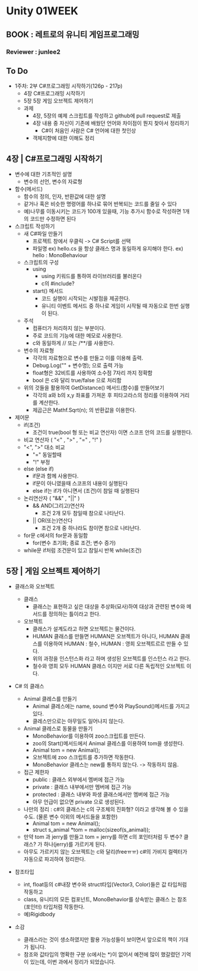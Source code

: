 # Unity 01WEEK

## BOOK : 레트로의 유니티 게임프로그래밍

### Reviewer : junlee2

## To Do
- 1주차: 2부 C#프로그래밍 시작하기(126p - 217p)
    - 4장 C#프로그래밍 시작하기
    - 5장 5장 게임 오브젝트 제어하기
    - 과제
        - 4장, 5장의 예제 스크립트를 작성하고 github에 pull request로 제출
        - 4장 내용 중 자신이 기존에 배웠던 언어와 차이점이 뭔지 찾아서 정리하기
            - C#이 처음인 사람은 C# 언어에 대한 첫인상
        - 객체지향에 대한 이해도 정리

## 4장 | C#프로그래밍 시작하기
- 변수에 대한 기초적인 설명
    - 변수의 선언, 변수의 자료형
- 함수(메서드)
    - 함수의 정의, 인자, 반환값에 대한 설명
    - 같거나 혹은 비슷한 명령어를 하나로 묶어 반복되는 코드를 줄일 수 있다
    - 예)나무를 이동시키는 코드가 100개 있을때, 기능 추가시 함수로 작성하면 1개의 코드만 수정하면 된다
- 스크립트 작성하기
    - 새 C#파일 만들기
        - 프로젝트 창에서 우클릭 -> C# Script를 선택
        - 파일명 ex) hello.cs 을 항상 클래스 명과 동일하게 유지해야 한다. ex) hello : MonoBehaviour
    - 스크립트의 구성
        - using
            - using 키워드를 통하여 라이브러리를 불러온다
            - c의 #include?
        - start() 메서드
            - 코드 실행이 시작되는 시발점을 제공한다.
            - 유니티 이벤트 메서드 중 하나로 게임이 시작될 때 자동으로 한번 실행이 된다.
    - 주석
        - 컴퓨터가 처리하지 않는 부분이다.
        - 주로 코드의 기능에 대한 메모로 사용한다.
        - c와 동일하게 // 또는 /**/를 사용한다.
    - 변수의 자료형
        - 각각의 자료형으로 변수를 만들고 이를 이용해 출력.
        - Debug.Log("" + 변수명); 으로 출력 가능
        - float형은 32비트를 사용하여 소수점 7자리 까지 정확함
        - bool 은 c와 달리 true/false 으로 처리함
    - 위의 것들을 활용하여 GetDistance() 메서드(함수)를 만들어보기
        - 각각의 a와 b의 x,y 좌표를 가져온 후 피타고라스의 정리를 이용하여 거리를 계산한다.
        - 제곱근은 Mathf.Sqrt(n); 의 반환값을 이용한다.
- 제어문
    - if(조건)
        - 조건이 true(bool 형 또는 비교 연산자) 이면 스코프 안의 코드를 실행한다.
    - 비교 연산자 ( "<" , ">" , "=" , "!" )
    - "<", ">" 대소 비교
        - "=" 동일할때
        - "!" 부정
    - else (else if)
        - if문과 함께 사용한다.
        - if문이 아니였을때 스코프의 내용이 실행된다
        - else if는 if가 아니면서 (조건)이 참일 때 실행된다
    - 논리연산자 ( "&&" , "||" )
        - && AND(그리고)연산자
            - 조건 2개 모두 참일때 참으로 나타난다.
        - || OR(또는)연산다
            - 조건 2개 중 하나라도 참이면 참으로 나타난다.
    - for문 c에서의 for문과 동일함
        - for(변수 초기화; 종료 조건; 변수 증가)
    - while문 if처럼 조건문이 있고 참일시 반복
        while(조건)

## 5장 | 게임 오브젝트 제어하기
- 클래스와 오브젝트
    - 클래스
        - 클래스는 표현하고 싶은 대상을 추상화(묘사)하여 대상과 관련된 변수와 메서드를 정의하는 틀이라고 한다.
    - 오브젝트
        - 클래스가 설계도라고 하면 오브젝트는 물건이다.
        - HUMAN 클래스를 만들면 HUMAN은 오브젝트가 아니다, HUMAN 클래스를 이용하여 HUMAN : 철수, HUMAN : 영희 오브젝트르르 만들 수 있다.
        - 위의 과정을 인스턴스화 라고 하며 생성된 오브젝트를 인스턴스 라고 한다.
        - 철수와 영희 모두 HUMAN 클래스 이지만 서로 다른 독립적인 오브젝트 이다.
- C# 의 클래스
    - Animal 클레스를 만들기
        - Animal 클레스에는 name, sound 변수와 PlaySound()메서드를 가지고 있다.
        - 클레스만으로는 아무일도 일어나지 않는다.
    - Animal 클레스로 동물을 만들기
        - MonoBehavior를 이용하여 zoo스크립트를 만든다.
        - zoo의 Start()메서드에서 Animal 클레스를 이용하여 tom을 생성한다.
        - Animal tom = new Animal();
        - 오브젝트에 zoo 스크립트를 추가하면 작동한다.
        - MonoBehavior 클레스는 new를 통하지 않는다. -> 작동하지 않음.
    - 접근 제한자
        - public : 클래스 외부에서 멤버에 접근 가능
        - private : 클래스 내부에서만 멤버에 접근 가능
        - protected : 클래스 내부와 파생 클래스에서만 멤버에 접근 가능
        - 아무 언급이 없으면 private 으로 생성된다.
    - 나만의 정리 : c#의 클래스는 c의 구조체의 진화형? 이라고 생각해 볼 수 있을수도. (물론 변수 이외의 메서드들을 포함한)
        - Animal tom = new Animal();
        - struct s_animal *tom = malloc(sizeof(s_animal));
    - 만약 tom 과 jerry를 만들고 tom = jerry를 하면 c의 포인터처럼 두 변수? 클래스? 가 하나(jerry)를 가르키게 된다.
    - 아무도 가르키지 않는 오브젝트는 c와 달리(freeㅠㅠ) c#의 가비지 컬렉터가 자동으로 파괴하여 정리한다.
- 참조타입
    - int, float등의 c#내장 변수와 struct타입(Vector3, Color)들은 값 타입처럼 작동하고
    - class, 유니티의 모든 컴포넌트, MonoBehavior를 상속받는 클래스 는 참조(포인터) 타입처럼 작동한다.
    - 예)Rigidbody
    
- 소감
    - 클래스라는 것이 생소하였지만 활용 가능성들이 보이면서 앞으로의 책이 기대가 됩니다.
    - 참조와 값타입의 명확한 구분 (c에서는 *)이 없어서 예전에 많이 했갈렸던 기억이 있는데, 이번 과에서 정리가 되었습니다.